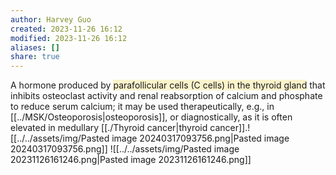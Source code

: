 ```yaml
---
author: Harvey Guo
created: 2023-11-26 16:12
modified: 2023-11-26 16:12
aliases: []
share: true
---
```


A hormone produced by <span style="background:rgba(240, 200, 0, 0.2)">parafollicular cells (C cells) in the thyroid gland</span> that inhibits osteoclast activity and renal reabsorption of calcium and phosphate to reduce serum calcium; it may be used therapeutically, e.g., in [[../MSK/Osteoporosis|osteoporosis]], or diagnostically, as it is often elevated in medullary [[./Thyroid cancer|thyroid cancer]].![[../../assets/img/Pasted image 20240317093756.png|Pasted image 20240317093756.png]]
![[../../assets/img/Pasted image 20231126161246.png|Pasted image 20231126161246.png]]